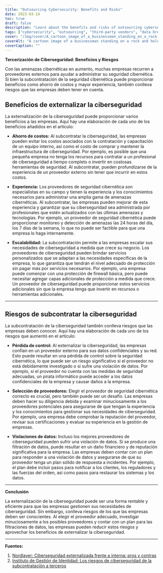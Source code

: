 ```yaml
---
title: "Outsourcing Cybersecurity: Benefits and Risks"
date: 2023-03-14
toc: true
draft: false
description: "Learn about the benefits and risks of outsourcing cybersecurity to third-party vendors and how to choose the right vendor for your business."
tags: ["cybersecurity", "outsourcing", "third-party vendors", "data breach", "vendor selection", "cost savings", "expertise", "scalability", "loss of control", "incident response plan", "risk management", "business security", "security outsourcing", "cyber threats", "network security", "data protection", "vulnerability management", "cyber defense", "business continuity", "information security"]
cover: "/img/cover/A_cartoon_image_of_a_businessman_standing_on_a_rock.png"
coverAlt: "A cartoon image of a businessman standing on a rock and holding a shield to protect his business from cyber threats, with a row of third-party vendors standing behind him offering different security services."
coverCaption: ""
---
```


**Tercerización de Ciberseguridad: Beneficios y Riesgos**  Con las amenazas cibernéticas en aumento, muchas empresas recurren a proveedores externos para ayudar a administrar su seguridad cibernética. Si bien la subcontratación de la seguridad cibernética puede proporcionar beneficios como ahorro de costos y mayor experiencia, también conlleva riesgos que las empresas deben tener en cuenta.  ## Beneficios de externalizar la ciberseguridad  La externalización de la ciberseguridad puede proporcionar varios beneficios a las empresas. Aquí hay una elaboración de cada uno de los beneficios añadidos en el artículo:  - **Ahorro de costos:** Al subcontratar la ciberseguridad, las empresas pueden evitar los costos asociados con la contratación y capacitación de un equipo interno, así como el costo de comprar y mantener la infraestructura de ciberseguridad. Por ejemplo, es posible que una pequeña empresa no tenga los recursos para contratar a un profesional de ciberseguridad a tiempo completo o invertir en costosas herramientas de seguridad. Al subcontratar, pueden profundizarse de la experiencia de un proveedor externo sin tener que incurrir en estos costos.  - **Experiencia:** Los proveedores de seguridad cibernética son especialistas en su campo y tienen la experiencia y los conocimientos necesarios para administrar una amplia gama de amenazas cibernéticas. Al subcontratar, las empresas pueden mejorar de esta experiencia y garantizar que su ciberseguridad sea administrada por profesionales que estén actualizados con las últimas amenazas y tecnologías. Por ejemplo, un proveedor de seguridad cibernética puede proporcionar monitoreo y detección de amenazas las 24 horas del día, los 7 días de la semana, lo que no puede ser factible para que una empresa lo haga internamente.  - **Escalabilidad:** La subcontratación permite a las empresas escalar sus necesidades de ciberseguridad a medida que crece su negocio. Los proveedores de ciberseguridad pueden brindar servicios personalizados que se adaptan a las necesidades específicas de la empresa, lo que garantiza que tendrán el nivel adecuado de protección sin pagar más por servicios necesarios. Por ejemplo, una empresa puede comenzar con una protección de firewall básica, pero puede necesitar agregar capas adicionales de protección a medida que crece. Un proveedor de ciberseguridad puede proporcionar estos servicios adicionales sin que la empresa tenga que invertir en recursos o herramientas adicionales.  ______  ## Riesgos de subcontratar la ciberseguridad  La subcontratación de la ciberseguridad también conlleva riesgos que las empresas deben conocer. Aquí hay una elaboración de cada uno de los riesgos que aumentó en el artículo:  - **Pérdida de control:** Al externalizar la ciberseguridad, las empresas confían en un proveedor externo para sus datos confidenciales y su red. Esto puede resultar en una pérdida de control sobre la seguridad cibernética, lo que puede ser un riesgo significativo si el proveedor no está debidamente investigado o si sufre una violación de datos. Por ejemplo, si el proveedor no cuenta con las medidas de seguridad adecuadas, un pirata informático puede acceder a los datos confidenciales de la empresa y causar daños a la empresa.  - **Selección de proveedores:** Elegir el proveedor de seguridad cibernética correcto es crucial, pero también puede ser un desafío. Las empresas deben hacer su diligencia debida y examinar minuciosamente a los proveedores potenciales para asegurarse de que tengan la experiencia y los conocimientos para gestionar sus necesidades de ciberseguridad. Por ejemplo, una empresa debe comprobar la reputación del proveedor, revisar sus certificaciones y evaluar su experiencia en la gestión de empresas.  - **Violaciones de datos:** Incluso los mejores proveedores de ciberseguridad pueden sufrir una violación de datos. Si se produce una filtración de datos, puede resultar en un daño financiero y de reputación significativa para la empresa. Las empresas deben contar con un plan para responder a una violación de datos y asegurarse de que su proveedor tenga un plan sólido de respuesta a incidentes. Por ejemplo, el plan debe incluir pasos para notificar a los clientes, los reguladores y las fuerzas del orden, así como pasos para restaurar los sistemas y los datos.  ______  **Conclusión**  La externalización de la ciberseguridad puede ser una forma rentable y eficiente para que las empresas gestionen sus necesidades de ciberseguridad. Sin embargo, conlleva riesgos de los que las empresas deben ser conscientes. Al elegir el proveedor adecuado, investigar minuciosamente a los posibles proveedores y contar con un plan para las filtraciones de datos, las empresas pueden reducir estos riesgos y aprovechar los beneficios de externalizar la ciberseguridad.  ______  **Fuentes:**  1. [Nordlayer: Ciberseguridad externalizada frente a interna: pros y contras](https://nordlayer.com/blog/outsourced-vs-in-house-cybersecurity-pros-and-cons/) 2. [Instituto de Gestión de Identidad: Los riesgos de ciberseguridad de la subcontratación a terceros](https://identitymanagementinstitute.org/the-cybersecurity-risks-of-outsourcing-to-third-parties/)